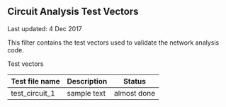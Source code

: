 ## Circuit Analysis Test Vectors  
Last updated: 4 Dec 2017

This filter contains the test vectors used to validate the network analysis code.  

Test vectors


| Test file name | Description | Status |
|:---------------|-------------|--------|
| test_circuit_1 | sample text | almost done |













